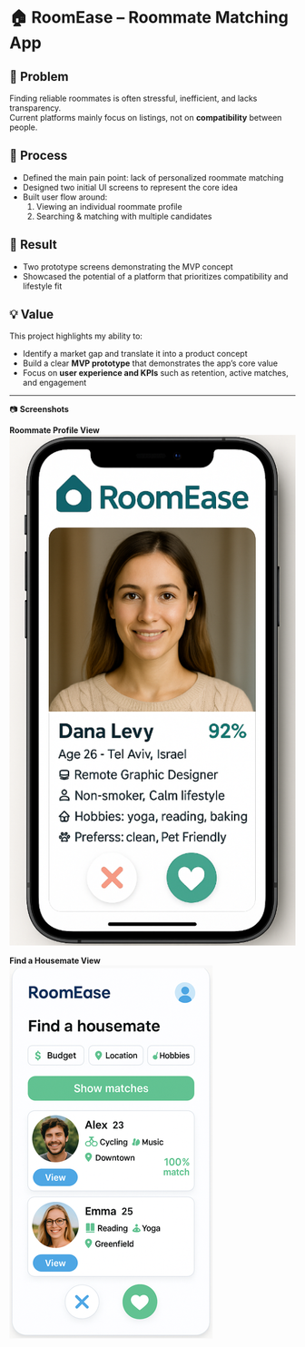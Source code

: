 # 🏠 RoomEase – Roommate Matching App  

## 📌 Problem  
Finding reliable roommates is often stressful, inefficient, and lacks transparency.  
Current platforms mainly focus on listings, not on **compatibility** between people.  

## 🔄 Process  
- Defined the main pain point: lack of personalized roommate matching  
- Designed two initial UI screens to represent the core idea  
- Built user flow around:  
  1. Viewing an individual roommate profile  
  2. Searching & matching with multiple candidates  

## 🎯 Result  
- Two prototype screens demonstrating the MVP concept  
- Showcased the potential of a platform that prioritizes compatibility and lifestyle fit  

## 💡 Value  
This project highlights my ability to:  
- Identify a market gap and translate it into a product concept  
- Build a clear **MVP prototype** that demonstrates the app’s core value  
- Focus on **user experience and KPIs** such as retention, active matches, and engagement  

---

📷 **Screenshots**  

**Roommate Profile View**  
![Roommate Profile](./screenshots/roommate-profile.png)  

**Find a Housemate View**  
![Find Housemate](./screenshots/find-housemate.png)  
